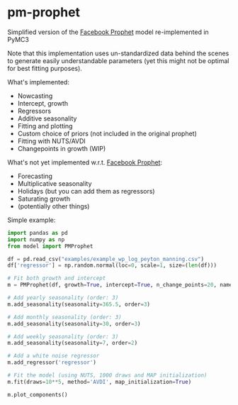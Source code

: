 # pm-prophet 
Simplified version of the [Facebook Prophet](https://facebook.github.io/prophet/) model re-implemented in PyMC3

Note that this implementation uses un-standardized data behind the scenes to generate easily understandable parameters (yet this might not be optimal for best fitting purposes).

What's implemented:
* Nowcasting
* Intercept, growth
* Regressors
* Additive seasonality
* Fitting and plotting
* Custom choice of priors (not included in the original prophet)
* Fitting with NUTS/AVDI
* Changepoints in growth (WIP)

What's not yet implemented w.r.t. [Facebook Prophet](https://facebook.github.io/prophet/):
* Forecasting
* Multiplicative seasonality
* Holidays (but you can add them as regressors)
* Saturating growth
* (potentially other things)

Simple example:
    
```python
import pandas as pd
import numpy as np
from model import PMProphet

df = pd.read_csv("examples/example_wp_log_peyton_manning.csv")
df['regressor'] = np.random.normal(loc=0, scale=1, size=(len(df)))

# Fit both growth and intercept
m = PMProphet(df, growth=True, intercept=True, n_change_points=20, name='model')

# Add yearly seasonality (order: 3)
m.add_seasonality(seasonality=365.5, order=3)

# Add monthly seasonality (order: 3)
m.add_seasonality(seasonality=30, order=3)

# Add weekly seasonality (order: 3)
m.add_seasonality(seasonality=7, order=2)

# Add a white noise regressor
m.add_regressor('regressor')

# Fit the model (using NUTS, 1000 draws and MAP initialization)
m.fit(draws=10**5, method='AVDI', map_initialization=True)

m.plot_components()
```
